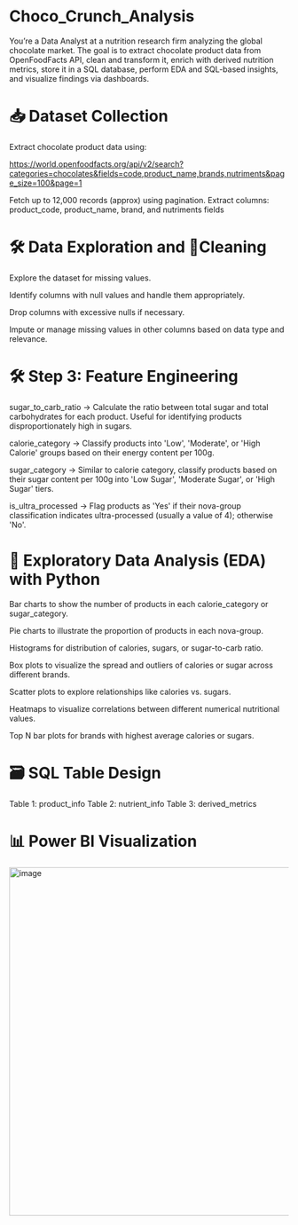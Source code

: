# Choco_Crunch_Analysis
You’re a Data Analyst at a nutrition research firm analyzing the global chocolate market. The goal is to extract chocolate product data from OpenFoodFacts API, clean and transform it, enrich with derived nutrition metrics, store it in a SQL database, perform EDA and SQL-based insights, and visualize findings via dashboards.
# 📥 Dataset Collection
Extract chocolate product data using:

https://world.openfoodfacts.org/api/v2/search?categories=chocolates&fields=code,product_name,brands,nutriments&page_size=100&page=1

Fetch up to 12,000 records (approx) using pagination.
Extract columns:
 product_code, product_name, brand, and nutriments fields

 # 🛠️ Data Exploration and  🧹Cleaning 
Explore the dataset for missing values.

Identify columns with null values and handle them appropriately.

Drop columns with excessive nulls if necessary.

Impute or manage missing values in other columns based on data type and relevance.

 # 🛠️ Step 3:  Feature Engineering
 sugar_to_carb_ratio → Calculate the ratio between total sugar and total carbohydrates for each product. Useful for identifying products disproportionately high in sugars.

calorie_category → Classify products into 'Low', 'Moderate', or 'High Calorie' groups based on their energy content per 100g.

sugar_category → Similar to calorie category, classify products based on their sugar content per 100g into 'Low Sugar', 'Moderate Sugar', or 'High Sugar' tiers.

is_ultra_processed → Flag products as 'Yes' if their nova-group classification indicates ultra-processed (usually a value of 4); otherwise 'No'.

# 🧮 Exploratory Data Analysis (EDA) with Python
Bar charts to show the number of products in each calorie_category or sugar_category.

Pie charts to illustrate the proportion of products in each nova-group.

Histograms for distribution of calories, sugars, or sugar-to-carb ratio.

Box plots to visualize the spread and outliers of calories or sugar across different brands.

Scatter plots to explore relationships like calories vs. sugars.

Heatmaps to visualize correlations between different numerical nutritional values.

Top N bar plots for brands with highest average calories or sugars.

# 🗃️ SQL Table Design
Table 1: product_info
Table 2: nutrient_info
Table 3: derived_metrics

# 📊 Power BI Visualization 
<img width="1121" height="628" alt="image" src="https://github.com/user-attachments/assets/ee218a2f-9f22-494f-8466-700d0eea47d1" />


